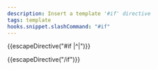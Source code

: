 ```yaml
---
description: Insert a template '#if' directive
tags: template
hooks.snippet.slashCommand: "#if"
---
```

{{escapeDirective("#if |^|")}}

{{escapeDirective("/if")}}